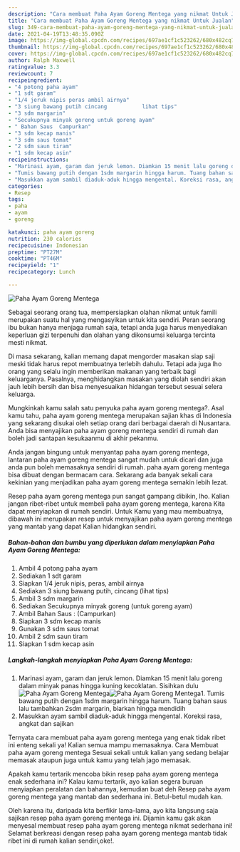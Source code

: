 ```yaml
---
description: "Cara membuat Paha Ayam Goreng Mentega yang nikmat Untuk Jualan"
title: "Cara membuat Paha Ayam Goreng Mentega yang nikmat Untuk Jualan"
slug: 349-cara-membuat-paha-ayam-goreng-mentega-yang-nikmat-untuk-jualan
date: 2021-04-19T13:48:35.090Z
image: https://img-global.cpcdn.com/recipes/697ae1cf1c523262/680x482cq70/paha-ayam-goreng-mentega-foto-resep-utama.jpg
thumbnail: https://img-global.cpcdn.com/recipes/697ae1cf1c523262/680x482cq70/paha-ayam-goreng-mentega-foto-resep-utama.jpg
cover: https://img-global.cpcdn.com/recipes/697ae1cf1c523262/680x482cq70/paha-ayam-goreng-mentega-foto-resep-utama.jpg
author: Ralph Maxwell
ratingvalue: 3.3
reviewcount: 7
recipeingredient:
- "4 potong paha ayam"
- "1 sdt garam"
- "1/4 jeruk nipis peras ambil airnya"
- "3 siung bawang putih cincang           lihat tips"
- "3 sdm margarin"
- "Secukupnya minyak goreng untuk goreng ayam"
- " Bahan Saus  Campurkan"
- "3 sdm kecap manis"
- "3 sdm saus tomat"
- "2 sdm saun tiram"
- "1 sdm kecap asin"
recipeinstructions:
- "Marinasi ayam, garam dan jeruk lemon. Diamkan 15 menit lalu goreng dalam minyak panas hingga kuning kecoklatan. Sisihkan dulu"
- "Tumis bawang putih dengan 1sdm margarin hingga harum. Tuang bahan saus lalu tambahkan 2sdm margarin, biarkan hingga mendidih"
- "Masukkan ayam sambil diaduk-aduk hingga mengental. Koreksi rasa, angkat dan sajikan"
categories:
- Resep
tags:
- paha
- ayam
- goreng

katakunci: paha ayam goreng 
nutrition: 230 calories
recipecuisine: Indonesian
preptime: "PT27M"
cooktime: "PT46M"
recipeyield: "1"
recipecategory: Lunch

---
```



![Paha Ayam Goreng Mentega](https://img-global.cpcdn.com/recipes/697ae1cf1c523262/680x482cq70/paha-ayam-goreng-mentega-foto-resep-utama.jpg)

Sebagai seorang orang tua, mempersiapkan olahan nikmat untuk famili merupakan suatu hal yang mengasyikan untuk kita sendiri. Peran seorang ibu bukan hanya menjaga rumah saja, tetapi anda juga harus menyediakan keperluan gizi terpenuhi dan olahan yang dikonsumsi keluarga tercinta mesti nikmat.

Di masa  sekarang, kalian memang dapat mengorder masakan siap saji meski tidak harus repot membuatnya terlebih dahulu. Tetapi ada juga lho orang yang selalu ingin memberikan makanan yang terbaik bagi keluarganya. Pasalnya, menghidangkan masakan yang diolah sendiri akan jauh lebih bersih dan bisa menyesuaikan hidangan tersebut sesuai selera keluarga. 



Mungkinkah kamu salah satu penyuka paha ayam goreng mentega?. Asal kamu tahu, paha ayam goreng mentega merupakan sajian khas di Indonesia yang sekarang disukai oleh setiap orang dari berbagai daerah di Nusantara. Anda bisa menyajikan paha ayam goreng mentega sendiri di rumah dan boleh jadi santapan kesukaanmu di akhir pekanmu.

Anda jangan bingung untuk menyantap paha ayam goreng mentega, lantaran paha ayam goreng mentega sangat mudah untuk dicari dan juga anda pun boleh memasaknya sendiri di rumah. paha ayam goreng mentega bisa dibuat dengan bermacam cara. Sekarang ada banyak sekali cara kekinian yang menjadikan paha ayam goreng mentega semakin lebih lezat.

Resep paha ayam goreng mentega pun sangat gampang dibikin, lho. Kalian jangan ribet-ribet untuk membeli paha ayam goreng mentega, karena Kita dapat menyiapkan di rumah sendiri. Untuk Kamu yang mau membuatnya, dibawah ini merupakan resep untuk menyajikan paha ayam goreng mentega yang mantab yang dapat Kalian hidangkan sendiri.

<!--inarticleads1-->

##### Bahan-bahan dan bumbu yang diperlukan dalam menyiapkan Paha Ayam Goreng Mentega:

1. Ambil 4 potong paha ayam
1. Sediakan 1 sdt garam
1. Siapkan 1/4 jeruk nipis, peras, ambil airnya
1. Sediakan 3 siung bawang putih, cincang           (lihat tips)
1. Ambil 3 sdm margarin
1. Sediakan Secukupnya minyak goreng (untuk goreng ayam)
1. Ambil  Bahan Saus : (Campurkan)
1. Siapkan 3 sdm kecap manis
1. Gunakan 3 sdm saus tomat
1. Ambil 2 sdm saun tiram
1. Siapkan 1 sdm kecap asin




<!--inarticleads2-->

##### Langkah-langkah menyiapkan Paha Ayam Goreng Mentega:

1. Marinasi ayam, garam dan jeruk lemon. Diamkan 15 menit lalu goreng dalam minyak panas hingga kuning kecoklatan. Sisihkan dulu
<img src="https://img-global.cpcdn.com/steps/904b24b1add1e630/160x128cq70/paha-ayam-goreng-mentega-langkah-memasak-1-foto.jpg" alt="Paha Ayam Goreng Mentega"><img src="https://img-global.cpcdn.com/steps/bdb8bbc1c6e61d84/160x128cq70/paha-ayam-goreng-mentega-langkah-memasak-1-foto.jpg" alt="Paha Ayam Goreng Mentega">1. Tumis bawang putih dengan 1sdm margarin hingga harum. Tuang bahan saus lalu tambahkan 2sdm margarin, biarkan hingga mendidih
1. Masukkan ayam sambil diaduk-aduk hingga mengental. Koreksi rasa, angkat dan sajikan




Ternyata cara membuat paha ayam goreng mentega yang enak tidak ribet ini enteng sekali ya! Kalian semua mampu memasaknya. Cara Membuat paha ayam goreng mentega Sesuai sekali untuk kalian yang sedang belajar memasak ataupun juga untuk kamu yang telah jago memasak.

Apakah kamu tertarik mencoba bikin resep paha ayam goreng mentega enak sederhana ini? Kalau kamu tertarik, ayo kalian segera buruan menyiapkan peralatan dan bahannya, kemudian buat deh Resep paha ayam goreng mentega yang mantab dan sederhana ini. Betul-betul mudah kan. 

Oleh karena itu, daripada kita berfikir lama-lama, ayo kita langsung saja sajikan resep paha ayam goreng mentega ini. Dijamin kamu gak akan menyesal membuat resep paha ayam goreng mentega nikmat sederhana ini! Selamat berkreasi dengan resep paha ayam goreng mentega mantab tidak ribet ini di rumah kalian sendiri,oke!.

